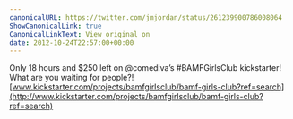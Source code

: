 ```yaml
---
canonicalURL: https://twitter.com/jmjordan/status/261239900786008064
ShowCanonicalLink: true
CanonicalLinkText: View original on
date: 2012-10-24T22:57:00+00:00
---
```

Only 18 hours and $250 left on @comediva’s #BAMFGirlsClub kickstarter! What are you waiting for people?! [www.kickstarter.com/projects/bamfgirlsclub/bamf-girls-club?ref=search](http://www.kickstarter.com/projects/bamfgirlsclub/bamf-girls-club?ref=search)